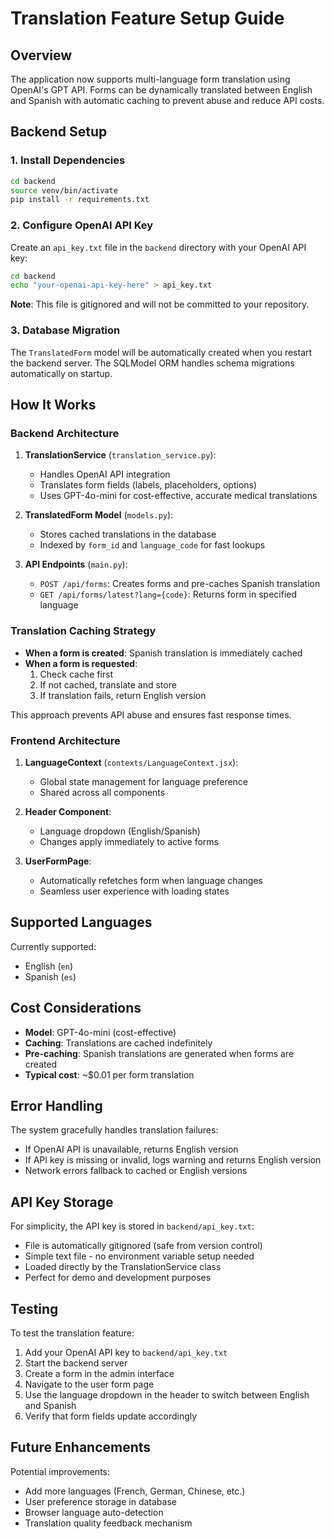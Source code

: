 # Translation Feature Setup Guide

## Overview

The application now supports multi-language form translation using OpenAI's GPT API. Forms can be dynamically translated between English and Spanish with automatic caching to prevent abuse and reduce API costs.

## Backend Setup

### 1. Install Dependencies

```bash
cd backend
source venv/bin/activate
pip install -r requirements.txt
```

### 2. Configure OpenAI API Key

Create an `api_key.txt` file in the `backend` directory with your OpenAI API key:

```bash
cd backend
echo "your-openai-api-key-here" > api_key.txt
```

**Note**: This file is gitignored and will not be committed to your repository.

### 3. Database Migration

The `TranslatedForm` model will be automatically created when you restart the backend server. The SQLModel ORM handles schema migrations automatically on startup.

## How It Works

### Backend Architecture

1. **TranslationService** (`translation_service.py`):

   - Handles OpenAI API integration
   - Translates form fields (labels, placeholders, options)
   - Uses GPT-4o-mini for cost-effective, accurate medical translations

2. **TranslatedForm Model** (`models.py`):

   - Stores cached translations in the database
   - Indexed by `form_id` and `language_code` for fast lookups

3. **API Endpoints** (`main.py`):
   - `POST /api/forms`: Creates forms and pre-caches Spanish translation
   - `GET /api/forms/latest?lang={code}`: Returns form in specified language

### Translation Caching Strategy

- **When a form is created**: Spanish translation is immediately cached
- **When a form is requested**:
  1. Check cache first
  2. If not cached, translate and store
  3. If translation fails, return English version

This approach prevents API abuse and ensures fast response times.

### Frontend Architecture

1. **LanguageContext** (`contexts/LanguageContext.jsx`):

   - Global state management for language preference
   - Shared across all components

2. **Header Component**:

   - Language dropdown (English/Spanish)
   - Changes apply immediately to active forms

3. **UserFormPage**:
   - Automatically refetches form when language changes
   - Seamless user experience with loading states

## Supported Languages

Currently supported:

- English (`en`)
- Spanish (`es`)

## Cost Considerations

- **Model**: GPT-4o-mini (cost-effective)
- **Caching**: Translations are cached indefinitely
- **Pre-caching**: Spanish translations are generated when forms are created
- **Typical cost**: ~$0.01 per form translation

## Error Handling

The system gracefully handles translation failures:

- If OpenAI API is unavailable, returns English version
- If API key is missing or invalid, logs warning and returns English version
- Network errors fallback to cached or English versions

## API Key Storage

For simplicity, the API key is stored in `backend/api_key.txt`:

- File is automatically gitignored (safe from version control)
- Simple text file - no environment variable setup needed
- Loaded directly by the TranslationService class
- Perfect for demo and development purposes

## Testing

To test the translation feature:

1. Add your OpenAI API key to `backend/api_key.txt`
2. Start the backend server
3. Create a form in the admin interface
4. Navigate to the user form page
5. Use the language dropdown in the header to switch between English and Spanish
6. Verify that form fields update accordingly

## Future Enhancements

Potential improvements:

- Add more languages (French, German, Chinese, etc.)
- User preference storage in database
- Browser language auto-detection
- Translation quality feedback mechanism
